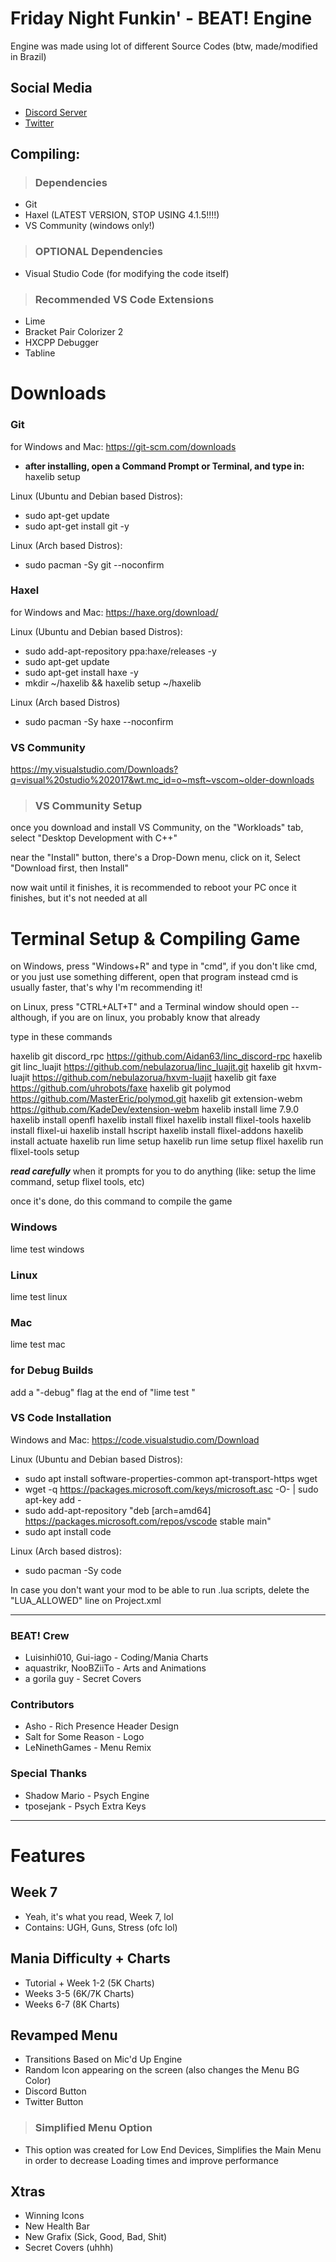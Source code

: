 # Friday Night Funkin' - BEAT! Engine
Engine was made using lot of different Source Codes (btw, made/modified in Brazil)

## Social Media
* [Discord Server](https://discord.gg/f8CUrTchuT)
* [Twitter](https://twitter.com/beat_engine)

## Compiling:


> ### Dependencies

- Git
- Haxel (LATEST VERSION, STOP USING 4.1.5!!!!)
- VS Community (windows only!)

> ### OPTIONAL Dependencies 

- Visual Studio Code (for modifying the code itself)

> ### Recommended VS Code Extensions

- Lime
- Bracket Pair Colorizer 2
- HXCPP Debugger
- Tabline

# Downloads

### Git 
for Windows and Mac: https://git-scm.com/downloads
* **after installing, open a Command Prompt or Terminal, and type in:**
haxelib setup

Linux (Ubuntu and Debian based Distros): 

* sudo apt-get update
* sudo apt-get install git -y

Linux (Arch based Distros): 

* sudo pacman -Sy git --noconfirm

### Haxel

for Windows and Mac: https://haxe.org/download/

Linux (Ubuntu and Debian based Distros):

* sudo add-apt-repository ppa:haxe/releases -y
* sudo apt-get update
* sudo apt-get install haxe -y
* mkdir ~/haxelib && haxelib setup ~/haxelib

Linux (Arch based Distros)

* sudo pacman -Sy haxe --noconfirm

### VS Community
https://my.visualstudio.com/Downloads?q=visual%20studio%202017&wt.mc_id=o~msft~vscom~older-downloads

> ### VS Community Setup

once you download and install VS Community, on the "Workloads" tab, select "Desktop Development with C++"

near the "Install" button, there's a Drop-Down menu, click on it, Select "Download first, then Install"

now wait until it finishes, it is recommended to reboot your PC once it finishes, but it's not needed at all

# Terminal Setup & Compiling Game

on Windows, press "Windows+R" and type in "cmd", if you don't like cmd, or you just use something different, open that program instead
cmd is usually faster, that's why I'm recommending it!

on Linux, press "CTRL+ALT+T" and a Terminal window should open -- although, if you are on linux, you probably know that already

type in these commands

haxelib git discord_rpc https://github.com/Aidan63/linc_discord-rpc
haxelib git linc_luajit https://github.com/nebulazorua/linc_luajit.git
haxelib git hxvm-luajit https://github.com/nebulazorua/hxvm-luajit
haxelib git faxe https://github.com/uhrobots/faxe
haxelib git polymod https://github.com/MasterEric/polymod.git
haxelib git extension-webm https://github.com/KadeDev/extension-webm
haxelib install lime 7.9.0
haxelib install openfl
haxelib install flixel
haxelib install flixel-tools
haxelib install flixel-ui
haxelib install hscript
haxelib install flixel-addons
haxelib install actuate
haxelib run lime setup
haxelib run lime setup flixel
haxelib run flixel-tools setup 

***read carefully*** when it prompts for you to do anything (like: setup the lime command, setup flixel tools, etc)

once it's done, do this command to compile the game

### Windows

lime test windows

### Linux

lime test linux

### Mac
lime test mac

### for Debug Builds

add a "-debug" flag at the end of "lime test <platform>"

### VS Code Installation
Windows and Mac: https://code.visualstudio.com/Download

Linux (Ubuntu and Debian based Distros):
* sudo apt install software-properties-common apt-transport-https wget
* wget -q https://packages.microsoft.com/keys/microsoft.asc -O- | sudo apt-key add -
* sudo add-apt-repository "deb [arch=amd64] https://packages.microsoft.com/repos/vscode stable main"
* sudo apt install code

Linux (Arch based distros):
* sudo pacman -Sy code

In case you don't want your mod to be able to run .lua scripts, delete the "LUA_ALLOWED" line on Project.xml

_____________________________________
### BEAT! Crew
* Luisinhi010, Gui-iago - Coding/Mania Charts
* aquastrikr, NooBZiiTo - Arts and Animations
* a gorila guy - Secret Covers

### Contributors
* Asho - Rich Presence Header Design
* Salt for Some Reason - Logo
* LeNinethGames - Menu Remix

### Special Thanks
* Shadow Mario - Psych Engine
* tposejank - Psych Extra Keys
_____________________________________

# Features
## Week 7
* Yeah, it's what you read, Week 7, lol
* Contains: UGH, Guns, Stress (ofc lol)

## Mania Difficulty + Charts
* Tutorial + Week 1-2 (5K Charts)
* Weeks 3-5 (6K/7K Charts)
* Weeks 6-7 (8K Charts)

## Revamped Menu
* Transitions Based on Mic'd Up Engine
* Random Icon appearing on the screen (also changes the Menu BG Color)
* Discord Button
* Twitter Button
> ### Simplified Menu Option
* This option was created for Low End Devices, Simplifies the Main Menu in order to decrease Loading times and improve performance

## Xtras
* Winning Icons
* New Health Bar
* New Grafix (Sick, Good, Bad, Shit)
* Secret Covers (uhhh)
